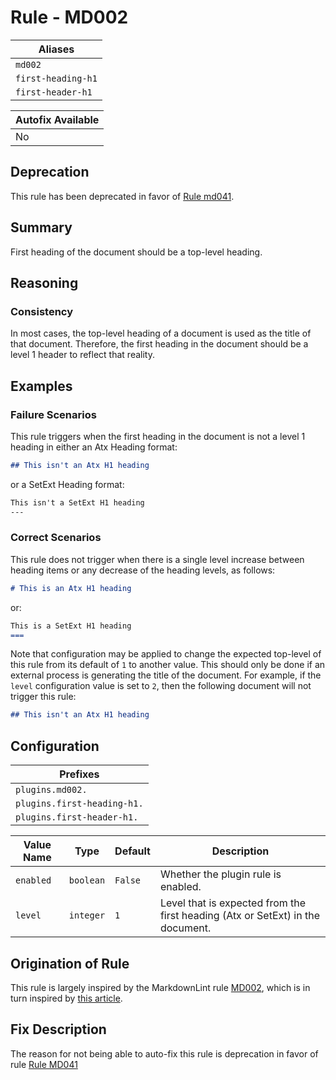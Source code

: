 # Rule - MD002

| Aliases |
| --- |
| `md002` |
| `first-heading-h1` |
| `first-header-h1` |

| Autofix Available |
| --- |
| No |

## Deprecation

This rule has been deprecated in favor of [Rule md041](https://github.com/jackdewinter/pymarkdown/blob/main/docs/rules/rule_md041.md).

## Summary

First heading of the document should be a top-level heading.

## Reasoning

### Consistency

In most cases, the top-level heading of a document is used as the title of
that document.  Therefore, the first heading in the document should be a
level 1 header to reflect that reality.

## Examples

### Failure Scenarios

This rule triggers when the first heading in the document is not a
level 1 heading in either an Atx Heading format:

```Markdown
## This isn't an Atx H1 heading
```

or a SetExt Heading format:

```Markdown
This isn't a SetExt H1 heading
---
```

### Correct Scenarios

This rule does not trigger when there is a single level increase between heading items
or any decrease of the heading levels, as follows:

```Markdown
# This is an Atx H1 heading
```

or:

```Markdown
This is a SetExt H1 heading
===
```

Note that configuration may be applied to change the expected top-level of
this rule from its default of `1` to another value.  This should only be done
if an external process is generating the title of the document.
For example, if the `level` configuration value is set to `2`, then the following
document will not trigger this rule:

```Markdown
## This isn't an Atx H1 heading
```

## Configuration

| Prefixes |
| --- |
| `plugins.md002.` |
| `plugins.first-heading-h1.` |
| `plugins.first-header-h1.` |

| Value Name | Type | Default | Description |
| -- | -- | -- | -- |
| `enabled` | `boolean` | `False` | Whether the plugin rule is enabled. |
| `level` | `integer` | `1` | Level that is expected from the first heading (Atx or SetExt) in the document. |

## Origination of Rule

This rule is largely inspired by the MarkdownLint rule
[MD002](https://github.com/DavidAnson/markdownlint/blob/master/doc/Rules.md#md002---first-heading-should-be-a-top-level-heading),
which is in turn inspired by
[this article](https://cirosantilli.com/markdown-style-guide/#top-level-header).

## Fix Description

The reason for not being able to auto-fix this rule is deprecation in favor of
rule [Rule MD041](https://github.com/jackdewinter/pymarkdown/blob/main/docs/rules/rule_md041.md)
